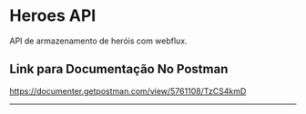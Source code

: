 # Heroes API

API de armazenamento de heróis com webflux.

## Link para Documentação No Postman
https://documenter.getpostman.com/view/5761108/TzCS4kmD

---

